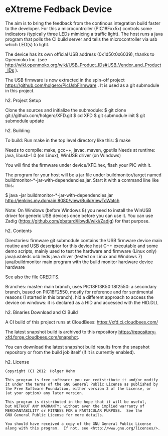 # eXtreme Fedback Device

The aim is to bring the feedback from the continous integration build
faster to the developer.
For this a microcontroller (PIC18Fxx5x) controls some indicators (typically 
three LEDs mimicing a traffic light). The host runs a java program that
polls the CI build server and tells the microcontroller via usb which
LED(s) to light.

The device has its own official USB address (0x1d50:0x6039), thanks
to Openmoko Inc. (see
http://wiki.openmoko.org/wiki/USB_Product_IDs#USB_Vendor_and_Product_IDs ).

The USB firmware is now extracted in the spin-off project
https://github.com/holgero/PicUsbFirmware . It is used as a git submodule
in this project.

h2. Project Setup

Clone the sources and initialize the submodule:
$ git clone git://github.com/holgero/XFD.git
$ cd XFD
$ git submodule init
$ git submodule update

h2. Building

To build: Run make in the top level directory like this:
$ make

Needs to compile: make, gcc++, javac, maven, gputils
Needs at runtime: java, libusb-1.0 (on Linux), WinUSB driver (on Windows)

You will find the firmware under device/XFD.hex, flash your PIC with it.

The program for your host will be a jar file under buildmonitor/target
named buildmonitor-*-jar-with-dependencies.jar. Start it with a command
line like this:

$ java -jar buildmonitor-*-jar-with-dependencies.jar http://jenkins.my.domain:8080/view/BuildViewToWatch

Note: On Windows (before Windows 8) you need to install the WinUSB driver
for generic USB devices once before you can use it. You can use Zadig
(https://github.com/pbatard/libwdi/wiki/Zadig) for that purpose.


h2. Contents

Directories:
firmware		git submodule contains the USB firmware
device			main routine and USB descriptor for this device
host			C++ executable and some demo scripts, mainly used
			to test the hardware and firmware (Linux only)
java/usbleds		usb leds java driver (tested on Linux and Windows 7)
java/buildmonitor	main program with the build monitor
hardware		device hardware

See also the file CREDITS.

Branches:
master:		main branch, uses PIC18F13K50
18f2550:	a secondary branch, based on PIC18F2550, mostly for reference
		and for sentimental reasons (I started in this branch).
hid		a different approach to access the device on windows:
		it is declared as a HID and accessed with the HID.DLL

h2. Binaries Download and CI Build

A CI build of this project runs at CloudBees: https://xfd.ci.cloudbees.com/

The latest snapshot build is archived to this repository https://repository-xfd.forge.cloudbees.com/snapshot.

You can download the latest snapshot build results from the snapshot repository or from the build job itself (if it is currently enabled).

h2. License

    Copyright (C) 2012  Holger Oehm

    This program is free software: you can redistribute it and/or modify
    it under the terms of the GNU General Public License as published by
    the Free Software Foundation, either version 3 of the License, or
    (at your option) any later version.

    This program is distributed in the hope that it will be useful,
    but WITHOUT ANY WARRANTY; without even the implied warranty of
    MERCHANTABILITY or FITNESS FOR A PARTICULAR PURPOSE.  See the
    GNU General Public License for more details.

    You should have received a copy of the GNU General Public License
    along with this program.  If not, see <http://www.gnu.org/licenses/>.
